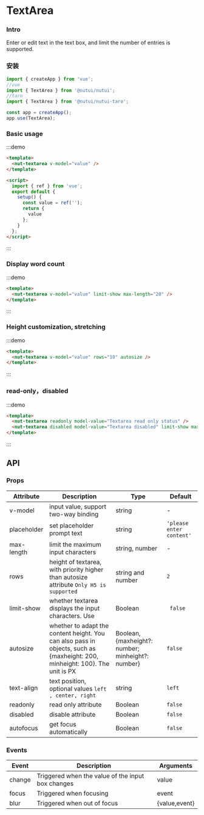 # TextArea

### Intro

Enter or edit text in the text box, and limit the number of entries is supported.

### 安装

```javascript
import { createApp } from 'vue';
//vue
import { TextArea } from '@nutui/nutui';
//taro
import { TextArea } from '@nutui/nutui-taro';

const app = createApp();
app.use(TextArea);
```

### Basic usage

:::demo

```html
<template>
  <nut-textarea v-model="value" />
</template>

<script>
  import { ref } from 'vue';
  export default {
    setup() {
      const value = ref('');
      return {
        value
      };
    }
  };
</script>
```

:::

### Display word count

:::demo

```html
<template>
  <nut-textarea v-model="value" limit-show max-length="20" />
</template>
```

:::

### Height customization, stretching

:::demo

```html
<template>
  <nut-textarea v-model="value" rows="10" autosize />
</template>
```

:::

### read-only，disabled

:::demo

```html
<template>
  <nut-textarea readonly model-value="Textarea read only status" />
  <nut-textarea disabled model-value="Textarea disabled" limit-show max-length="20" />
</template>
```

:::

## API

### Props

| Attribute   | Description                                                                                                                 | Type                                              | Default                  |
| ----------- | --------------------------------------------------------------------------------------------------------------------------- | ------------------------------------------------- | ------------------------ |
| v-model     | input value, support two-way binding                                                                                        | string                                            | -                        |
| placeholder | set placeholder prompt text                                                                                                 | string                                            | `'please enter content'` |
| max-length  | limit the maximum input characters                                                                                          | string, number                                    | -                        |
| rows        | height of textarea, with priority higher than autosize attribute `Only H5 is supported`                                     | string and number                                 | `2`                      |
| limit-show  | whether textarea displays the input characters. Use                                                                         | Boolean                                           | ` false`                 |
| autosize    | whether to adapt the content height. You can also pass in objects, such as {maxheight: 200, minheight: 100}. The unit is PX | Boolean, {maxheight?: number; minheight?: number} | `false`                  |
| text-align  | text position, optional values `left , center, right`                                                                       | string                                            | `left`                   |
| readonly    | read only attribute                                                                                                         | Boolean                                           | `false`                  |
| disabled    | disable attribute                                                                                                           | Boolean                                           | `false`                  |
| autofocus   | get focus automatically                                                                                                     | Boolean                                           | `false`                  |

### Events

| Event  | Description                                       | Arguments     |
| ------ | ------------------------------------------------- | ------------- |
| change | Triggered when the value of the input box changes | value         |
| focus  | Triggered when focusing                           | event         |
| blur   | Triggered when out of focus                       | {value,event} |
